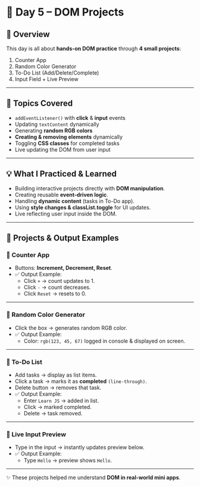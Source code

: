 # 🚀 Day 5 – DOM Projects

## 📌 Overview
This day is all about **hands-on DOM practice** through **4 small projects**:
1. Counter App  
2. Random Color Generator  
3. To-Do List (Add/Delete/Complete)  
4. Input Field + Live Preview  

---

## 🎯 Topics Covered
- `addEventListener()` with **click** & **input** events  
- Updating `textContent` dynamically  
- Generating **random RGB colors**  
- **Creating & removing elements** dynamically  
- Toggling **CSS classes** for completed tasks  
- Live updating the DOM from user input  

---

## 💡 What I Practiced & Learned
- Building interactive projects directly with **DOM manipulation**.  
- Creating reusable **event-driven logic**.  
- Handling **dynamic content** (tasks in To-Do app).  
- Using **style changes & classList.toggle** for UI updates.  
- Live reflecting user input inside the DOM.  

---

## 📝 Projects & Output Examples

### 🔹 Counter App
- Buttons: **Increment, Decrement, Reset**.  
- ✅ Output Example:  
  - Click `+` → count updates to 1.  
  - Click `-` → count decreases.  
  - Click `Reset` → resets to 0.  

---

### 🔹 Random Color Generator
- Click the box → generates random RGB color.  
- ✅ Output Example:  
  - Color: `rgb(123, 45, 67)` logged in console & displayed on screen.  

---

### 🔹 To-Do List
- Add tasks → display as list items.  
- Click a task → marks it as **completed** `(line-through)`.  
- Delete button → removes that task.  
- ✅ Output Example:  
  - Enter `Learn JS` → added in list.  
  - Click → marked completed.  
  - Delete → task removed.  

---

### 🔹 Live Input Preview
- Type in the input → instantly updates preview below.  
- ✅ Output Example:  
  - Type `Hello` → preview shows `Hello`.  

---

✨ These projects helped me understand **DOM in real-world mini apps**.
